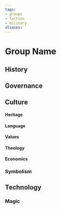 ```yaml
---
tags: 
- groups
- faction
- military
aliases:
---
```


# Group Name
## History
## Governance
## Culture
#### Heritage
#### Language
#### Values
#### Theology
#### Economics
### Symbolism
## Technology
### Magic
